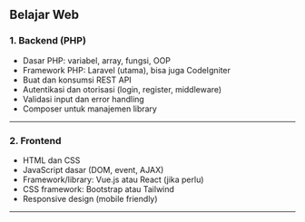 ## Belajar Web

### 1. Backend (PHP)

* Dasar PHP: variabel, array, fungsi, OOP
* Framework PHP: Laravel (utama), bisa juga CodeIgniter
* Buat dan konsumsi REST API
* Autentikasi dan otorisasi (login, register, middleware)
* Validasi input dan error handling
* Composer untuk manajemen library

---

### 2. Frontend

* HTML dan CSS
* JavaScript dasar (DOM, event, AJAX)
* Framework/library: Vue.js atau React (jika perlu)
* CSS framework: Bootstrap atau Tailwind
* Responsive design (mobile friendly)

---
